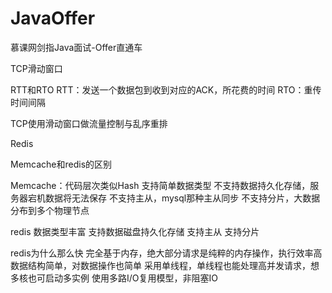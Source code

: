 # JavaOffer
慕课网剑指Java面试-Offer直通车


TCP滑动窗口

RTT和RTO
RTT：发送一个数据包到收到对应的ACK，所花费的时间
RTO：重传时间间隔

TCP使用滑动窗口做流量控制与乱序重排



Redis

Memcache和redis的区别

Memcache：代码层次类似Hash
支持简单数据类型
不支持数据持久化存储，服务器宕机数据将无法保存
不支持主从，mysql那种主从同步
不支持分片，大数据分布到多个物理节点

redis
数据类型丰富
支持数据磁盘持久化存储
支持主从
支持分片

redis为什么那么快
完全基于内存，绝大部分请求是纯粹的内存操作，执行效率高
数据结构简单，对数据操作也简单
采用单线程，单线程也能处理高并发请求，想多核也可启动多实例
使用多路I/O复用模型，非阻塞IO

